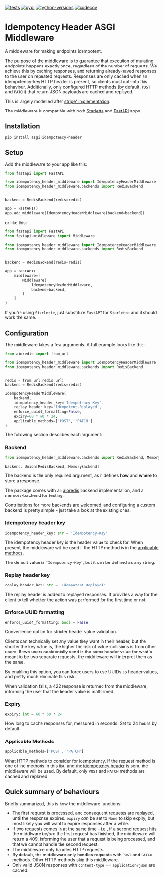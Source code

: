 [![tests](https://github.com/sondrelg/asgi-idempotency-header/actions/workflows/test.yml/badge.svg)](https://github.com/sondrelg/asgi-idempotency-header/actions/workflows/test.yml)
[![pypi](https://img.shields.io/pypi/v/asgi-idempotency-header.svg)](https://pypi.org/project/drf-openapi-tester/)
[![python-versions](https://img.shields.io/badge/python-3.8%2B-blue)](https://pypi.org/project/asgi-idempotency-header)
[![codecov](https://codecov.io/gh/sondrelg/asgi-idempotency-header/branch/main/graph/badge.svg?token=UOJTCSY8H7)](https://codecov.io/gh/sondrelg/asgi-idempotency-header)

# Idempotency Header ASGI Middleware

A middleware for making endpoints idempotent.

The purpose of the middleware is to guarantee that execution of mutating endpoints happens exactly once,
regardless of the number of requests.
We achieve this by caching responses, and returning already-saved responses to the user on repeated requests.
Responses are only cached when an idempotency-key HTTP header is present, so clients must opt-into this behaviour.
Additionally, only configured HTTP methods (by default, `POST` and `PATCH`) that return JSON payloads are cached and replayed.

This is largely modelled after [stripe' implementation](https://stripe.com/docs/api/idempotent_requests).

The middleware is compatible with both [Starlette](https://github.com/encode/starlette)
and [FastAPI](https://github.com/tiangolo/fastapi) apps.

## Installation

```
pip install asgi-idempotency-header
```

## Setup

Add the middleware to your app like this:

```python
from fastapi import FastAPI

from idempotency_header_middleware import IdempotencyHeaderMiddleware
from idempotency_header_middleware.backends import RedisBackend


backend = RedisBackend(redis=redis)

app = FastAPI()
app.add_middleware(IdempotencyHeaderMiddleware(backend=backend))
```

or like this:

```python
from fastapi import FastAPI
from fastapi.middleware import Middleware

from idempotency_header_middleware import IdempotencyHeaderMiddleware
from idempotency_header_middleware.backends import RedisBackend


backend = RedisBackend(redis=redis)

app = FastAPI(
    middleware=[
        Middleware(
            IdempotencyHeaderMiddleware,
            backend=backend,
        )
    ]
)
```

If you're using `Starlette`, just substitute `FastAPI` for `Starlette` and it should work the same.

## Configuration

The middleware takes a few arguments. A full example looks like this:

```python
from aioredis import from_url

from idempotency_header_middleware import IdempotencyHeaderMiddleware
from idempotency_header_middleware.backends import RedisBackend


redis = from_url(redis_url)
backend = RedisBackend(redis=redis)

IdempotencyHeaderMiddleware(
    backend,
    idempotency_header_key='Idempotency-Key',
    replay_header_key='Idempotent-Replayed',
    enforce_uuid4_formatting=False,
    expiry=60 * 60 * 24,
    applicable_methods=['POST', 'PATCH']
)
```

The following section describes each argument:

### Backend

```python
from idempotency_header_middleware.backends import RedisBackend, MemoryBackend

backend: Union[RedisBackend, MemoryBackend]
```

The backend is the only required argument, as it defines **how** and **where** to store a response.

The package comes with an [aioredis](https://github.com/aio-libs/aioredis-py) backend implementation, and a
memory-backend for testing.

Contributions for more backends are welcomed, and configuring a custom backend is pretty simple - just take a look at
the existing ones.

### Idempotency header key

```python
idempotency_header_key: str = 'Idempotency-Key'
```

The idempotency header key is the header value to check for. When present, the middleware will be used if the HTTP
method is in the [applicable methods](#applicable-methods).

The default value is `"Idempotency-Key"`, but it can be defined as any string.

### Replay header key

```python
replay_header_key: str = 'Idempotent-Replayed'
```

The replay header is added to replayed responses. It provides a way for the client to tell whether the action was
performed for the first time or not.

### Enforce UUID formatting

```python
enforce_uuid4_formatting: bool = False
```

Convenience option for stricter header value validation.

Clients can technically set any value they want in their header,
but the shorter the key value is, the higher the risk of value-collisions is from other users.
If two users accidentally send in the same header value for what's meant to be two separate requests,
the middleware will interpret them as the same.

By enabling this option, you can force users to use UUIDs as header values, and pretty much eliminate this risk.

When validation fails, a 422 response is returned from the middleware, informing the user that the header value is malformed.

### Expiry

```python
expiry: int = 60 * 60 * 24
```

How long to cache responses for, measured in seconds. Set to 24 hours by default.

### Applicable Methods

```python
applicable_methods=['POST', 'PATCH']
```

What HTTP methods to consider for idempotency. If the request method is one of the methods in this list, and the
[idempotency header](#idempotency-header-key) is sent, the middleware will be used. By default, only `POST`
and `PATCH` methods are cached and replayed.

## Quick summary of behaviours

Briefly summarized, this is how the middleware functions:

- The first request is processed, and consequent requests are replayed, until the response expires.
  `expiry` *can* be set to `None` to skip expiry, but most likely you will want to expire responses
  after a while.
- If two requests comes in at the same time - i.e., if a second request hits the middlware *before*
  the first request has finished, the middleware will return a 409, informing the user that a request
  is being processed, and that we cannot handle the second request.
- The middleware only handles HTTP requests.
- By default, the middleware only handles requests with `POST` and `PATCH` methods. Other HTTP methods skip this middleware.
- Only valid JSON responses with `content-type` == `application/json` are cached.
